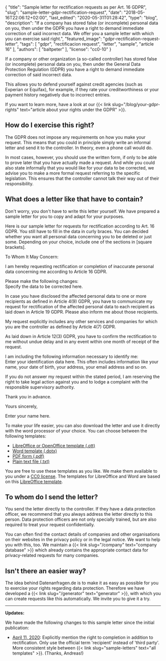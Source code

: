{
    "title": "Sample letter for rectification requests as per Art. 16 GDPR",
    "slug": "sample-letter-gdpr-rectification-request",
    "date": "2018-05-16T22:06:12+02:00",
    "last_edited": "2020-05-31T01:28:42",
    "type": "blog",
    "description": "If a company has stored false (or incomplete) personal data on you, then under the GDPR you have a right to demand immediate correction of said incorrect data. We offer you a sample letter with which you can exercise said right.",
    "featured_image": "gdpr-rectification-request-letter",
    "tags": [ "gdpr", "rectificacion request", "letter", "sample", "article 16" ],
    "authors": [ "baltpeter" ],
    "license": "cc0-10"
}

If a company or other organization (a so-called controller) has stored false (or incomplete) personal data on you, then under the General Data Protection Regulation (GDPR) you have a right to demand immediate correction of said incorrect data.

This allows you to defend yourself against credit agencies (such as Experian or Equifax), for example, if they rate your creditworthiness or your payment history negatively due to incorrect entries.

If you want to learn more, have a look at our {{< link slug="/blog/your-gdpr-rights" text="article about your rights under the GDPR" >}}.

## How do I exercise this right?

The GDPR does not impose any requirements on how you make your request. This means that you could in principle simply write an informal letter and send it to the controller. In theory, even a phone call would do.

In most cases, however, you should use the written form, if only to be able to prove later that you have actually made a request. And while you could also state informally that you would like for your data to be corrected, we advise you to make a more formal request referring to the specific legislation. This ensures that the controller cannot talk their way out of their responsibility.

## What does a letter like that have to contain?

Don't worry, you don't have to write this letter yourself. We have prepared a sample letter for you to copy and adapt for your purposes.

Here is our sample letter for requests for rectification according to Art. 16 GDPR. You still have to fill in the data in <span class="blog-letter-fill-in">curly braces</span>. You can decided whether you want all personal data concerning you to be deleted or just some. Depending on your choice, include one of the sections in [square brackets].

<div class="blog-letter">
<p>To Whom It May Concern:</p>

<p>I am hereby requesting rectification or completion of inaccurate personal data concerning me according to Article 16 GDPR.</p>

<p>Please make the following changes:<br>
<span class="blog-letter-fill-in">Specify the data to be corrected here.</span></p>

<p>In case you have disclosed the affected personal data to one or more recipients as defined in Article 4(9) GDPR, you have to communicate my request for rectification of the affected personal data to each recipient as laid down in Article 19 GDPR. Please also inform me about those recipients.</p>

<p>My request explicitly includes any other services and companies for which you are the controller as defined by Article 4(7) GDPR.</p>

<p>As laid down in Article 12(3) GDPR, you have to confirm the rectification to me without undue delay and in any event within one month of receipt of the request.</p>

<p>I am including the following information necessary to identify me:<br>
<span class="blog-letter-fill-in">Enter your identification data here. This often includes information like your name, your date of birth, your address, your email address and so on.</span></p>

<p>If you do not answer my request within the stated period, I am reserving the right to take legal action against you and to lodge a complaint with the responsible supervisory authority.</p>

<p>Thank you in advance.</p>

<p>Yours sincerely,</p>

<p><span class="blog-letter-fill-in">Enter your name here.</span></p>
</div>

To make your life easier, you can also download the letter and use it directly with the word processor of your choice. You can choose between the following templates:<!-- TODO: Host these ourselves and give them some nice buttons. -->

* [LibreOffice or OpenOffice template (.ott)](/downloads/sample-letter-gdpr-rectification-request-datarequests.org.ott)
* [Word template (.dotx)](/downloads/sample-letter-gdpr-rectification-request-datarequests.org.dotx)
* [PDF form (.pdf)](/downloads/sample-letter-gdpr-rectification-request-datarequests.org.pdf)
* [Plain text file (.txt)](/downloads/sample-letter-gdpr-rectification-request-datarequests.org.txt)

You are free to use these templates as you like. We make them available to you under a [CC0 license](https://creativecommons.org/publicdomain/zero/1.0/). The templates for LibreOffice and Word are based on this [LibreOffice template](https://extensions.libreoffice.org/templates/geschaeftsbrief-din-5008-2011-b-a4-ib).

## To whom do I send the letter?

You send the letter directly to the controller. If they have a data protection officer, we recommend that you always address the letter directly to this person. Data protection officers are not only specially trained, but are also required to treat your request confidentially.

You can often find the contact details of companies and other organisations on their websites in the privacy policy or in the legal notice. We want to help you with this, too. We maintain a {{< link slug="/company" text="company database" >}} which already contains the appropriate contact data for privacy-related requests for many companies.

## Isn't there an easier way?

The idea behind Datenanfragen.de is to make it as easy as possible for you to exercise your rights regarding data protection. Therefore we have developed a {{< link slug="/generator" text="generator" >}}, with which you can create requests like this automatically. We invite you to give it a try.

---

**Updates:**

We have made the following changes to this sample letter since the initial publication:

* [April 11, 2020](https://github.com/datenanfragen/data/pull/562/commits/7bbcff8144a743adf90e3ec29bddc8626156e829#diff-8ffcdb3fe2a0fb689b1a52eb5368df26): Explicitly mention the right to completion in addition to rectification. Only use the official term 'recipient' instead of 'third party'. More consistent style between {{< link slug="sample-letters" text="all templates" >}}. (Thanks, Andreas!)
